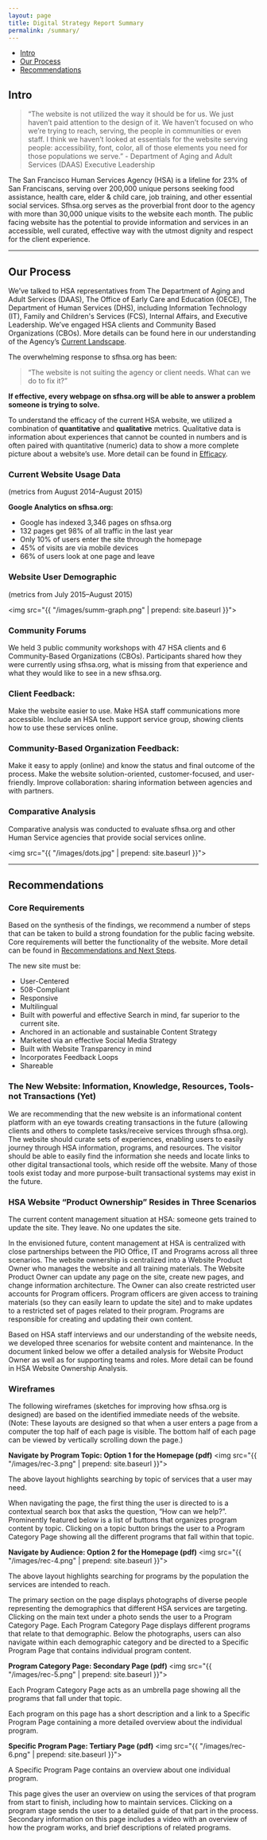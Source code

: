 ```yaml
---
layout: page
title: Digital Strategy Report Summary
permalink: /summary/
---
```


<ul id="mydiv" class="menu menu-fixed">
  <li><a href="#intro">Intro</a></li>
  <li><a href="#our-process">Our Process</a></li>
  <li><a href="#recommendations">Recommendations</a></li>
</ul>  

## <a name="intro"></a>Intro

> “The website is not utilized the way it should be for us. We just haven’t paid attention to the design of it. We haven’t focused on who we’re trying to reach, serving, the people in communities or even staff. I think we haven’t looked at essentials for the website serving people: accessibility, font, color, all of those elements you need for those populations we serve.” - Department of Aging and Adult Services (DAAS) Executive Leadership
 
The San Francisco Human Services Agency (HSA) is a lifeline for 23% of San Franciscans, serving over 200,000 unique persons seeking food assistance, health care, elder & child care, job training, and other essential social services. Sfhsa.org serves as the proverbial front door to the agency with more than 30,000 unique visits to the website each month. The public facing website has the potential to provide information and services in an accessible, well curated, effective way with the utmost dignity and respect for the client experience. 

---

## <a name="our-process"></a>Our Process
We’ve talked to HSA representatives from The Department of Aging and Adult Services (DAAS), The Office of Early Care and Education (OECE), The Department of Human Services (DHS), including Information Technology (IT), Family and Children's Services (FCS),  Internal Affairs, and Executive Leadership. We’ve engaged HSA clients and Community Based Organizations (CBOs). More details can be found here in our understanding of the Agency’s [Current Landscape](../current).

The overwhelming response to sfhsa.org has been: 
> “The website is not suiting the agency or client needs. What can we do to fix it?”

**If effective, every webpage on sfhsa.org will be able to answer a problem someone is trying to solve.** 

To understand the efficacy of the current HSA website, we utilized a combination of **quantitative** and **qualitative** metrics. Qualitative data is information about experiences that cannot be counted in numbers and is often paired with quantitative (numeric) data to show a more complete picture about a website’s use.  More detail can be found in [Efficacy](../efficacy).

### Current Website Usage Data
(metrics from August 2014–August 2015)

**Google Analytics on sfhsa.org:**

* Google has indexed 3,346 pages on sfhsa.org
* 132 pages get 98% of all traffic in the last year
* Only 10% of users enter the site through the homepage
* 45% of visits are via mobile devices
* 66% of users look at one page and leave 

### Website User Demographic
(metrics from July 2015–August 2015)

<img src="{{ "/images/summ-graph.png" | prepend: site.baseurl }}">

### Community Forums
We held 3 public community workshops with 47 HSA clients and 6 Community-Based Organizations (CBOs). Participants shared how they were currently using sfhsa.org, what is missing from that experience and what they would like to see in a new sfhsa.org. 

### Client Feedback:
Make the website easier to use.
Make HSA staff communications more accessible.
Include an HSA tech support service group, showing clients how to use these services online.

### Community-Based Organization Feedback:
Make it easy to apply (online) and know the status and final outcome of the process.
Make the website solution-oriented, customer-focused, and user-friendly.
Improve collaboration: sharing information between agencies and with partners.

### Comparative Analysis
Comparative analysis was conducted to evaluate sfhsa.org and other Human Service agencies that provide social services online.

<img src="{{ "/images/dots.jpg" | prepend: site.baseurl }}">

---
 
## <a name="recommendations"></a>Recommendations

### Core Requirements
Based on the synthesis of the findings, we recommend a number of steps that can be taken to build a strong foundation for the public facing website. Core requirements will better the functionality of the website. More detail can be found in [Recommendations and Next Steps](../current).

The new site must be:

* User-Centered
* 508-Compliant
* Responsive
* Multilingual
* Built with powerful and effective Search in mind, far superior to the current site.
* Anchored in an actionable and sustainable Content Strategy
* Marketed via an effective Social Media Strategy
* Built with Website Transparency in mind
* Incorporates Feedback Loops
* Shareable

### The New Website: Information, Knowledge, Resources, Tools-not Transactions (Yet)
We are recommending that the new website is an informational content platform with an eye towards creating transactions in the future (allowing clients and others to complete tasks/receive services through sfhsa.org). The website should curate sets of experiences, enabling users to easily journey through HSA information, programs, and resources. The visitor should be able to easily find the information she needs and locate links to other digital transactional tools, which reside off the website. Many of those tools exist today and more purpose-built transactional systems may exist in the future.

### HSA Website “Product Ownership” Resides in Three Scenarios 
The current content management situation at HSA: someone gets trained to update the site. They leave. No one updates the site.

In the envisioned future, content management at HSA is centralized  with close partnerships between the PIO Office, IT and Programs across all three scenarios. The website ownership is centralized into a Website Product Owner who manages the website and all training materials. The Website Product Owner can update any page on the site, create new pages, and change information architecture. The Owner can also create restricted user accounts for Program officers. Program officers are given access to training materials (so they can easily learn to update the site) and to make updates to a restricted set of pages related to their program. Programs are responsible for creating and updating their own content.

Based on HSA staff interviews and our understanding of the website needs, we developed three scenarios for website content and maintenance. In the document linked below we offer a detailed analysis for Website Product Owner as well as for supporting teams and roles. More detail can be found in HSA Website Ownership Analysis.

### Wireframes
The following wireframes (sketches for improving how sfhsa.org is designed) are based on the identified immediate needs of the website. (Note: These layouts are designed so that when a user enters a page from a computer the top half of each page is visible. The bottom half of each page can be viewed by vertically scrolling down the page.)

**Navigate by Program Topic: Option 1 for the Homepage (pdf)**
<img src="{{ "/images/rec-3.png" | prepend: site.baseurl }}">

The above layout highlights searching by topic of services that a user may need.  

When navigating the page, the first thing the user is directed to is a contextual search box that asks the question, “How can we help?”. Prominently featured below is a list of buttons that organizes program content by topic. Clicking on a topic button brings the user to a Program Category Page showing all the different programs that fall within that topic. 

**Navigate by Audience: Option 2 for the Homepage (pdf)**
<img src="{{ "/images/rec-4.png" | prepend: site.baseurl }}">

The above layout highlights searching for programs by the population the services are intended to reach. 

The primary section on the page displays photographs of diverse people representing the demographics that different HSA services are targeting. Clicking on the main text under a photo sends the user to a Program Category Page. Each Program Category Page displays different programs that relate to that demographic. Below the photographs, users can also navigate within each demographic category and be directed to a Specific Program Page that contains individual program content.

**Program Category Page: Secondary Page (pdf)**
<img src="{{ "/images/rec-5.png" | prepend: site.baseurl }}">

Each Program Category Page acts as an umbrella page showing all the programs that fall under that topic. 

Each program on this page has a short description and a link to a Specific Program Page containing a more detailed overview about the individual program.


**Specific Program Page: Tertiary Page (pdf)**
<img src="{{ "/images/rec-6.png" | prepend: site.baseurl }}">

A Specific Program Page contains an overview about one individual program.

This page gives the user an overview on using the services of that program from start to finish, including how to maintain services. Clicking on a program stage sends the user to a detailed guide of that part in the process. Secondary information on this page includes a video with an overview of how the program works, and brief descriptions of related programs.
